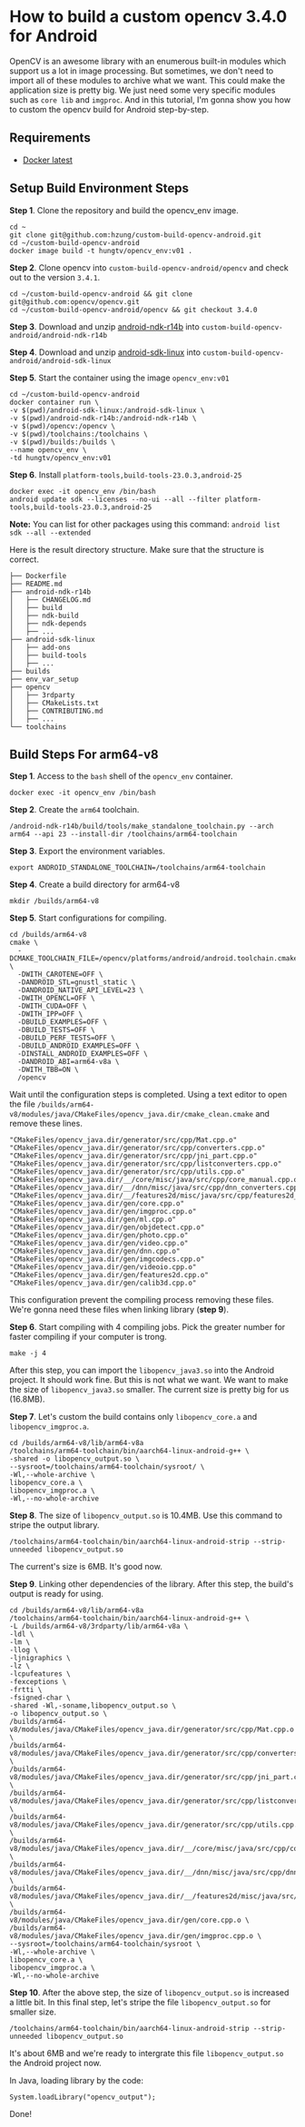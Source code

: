 
# How to build a custom opencv 3.4.0 for Android

OpenCV is an awesome library with an enumerous built-in modules which support us a lot in image processing. But sometimes, we don't need to import all of these modules to archive what we want. This could make the application size is pretty big. We just need some very specific modules such as `core lib` and `imgproc`. And in this tutorial, I'm gonna show you how to custom the opencv build for Android step-by-step.

## Requirements

- [Docker latest](https://docs.docker.com/get-docker/)

## Setup Build Environment Steps
**Step 1**. Clone the repository and build the opencv_env image.

```
cd ~
git clone git@github.com:hzung/custom-build-opencv-android.git
cd ~/custom-build-opencv-android
docker image build -t hungtv/opencv_env:v01 .
```

**Step 2**. Clone opencv into `custom-build-opencv-android/opencv` and check out to the version `3.4.1`.

```
cd ~/custom-build-opencv-android && git clone git@github.com:opencv/opencv.git
cd ~/custom-build-opencv-android/opencv && git checkout 3.4.0
```

**Step 3**. Download and unzip [android-ndk-r14b](https://dl.google.com/android/repository/android-ndk-r14b-linux-x86_64.zip) into `custom-build-opencv-android/android-ndk-r14b`

**Step 4**. Download and unzip [android-sdk-linux](https://dl.google.com/android/android-sdk_r24.4.1-linux.tgz) into `custom-build-opencv-android/android-sdk-linux`


**Step 5**. Start the container using the image `opencv_env:v01`

```
cd ~/custom-build-opencv-android
docker container run \
-v $(pwd)/android-sdk-linux:/android-sdk-linux \
-v $(pwd)/android-ndk-r14b:/android-ndk-r14b \
-v $(pwd)/opencv:/opencv \
-v $(pwd)/toolchains:/toolchains \
-v $(pwd)/builds:/builds \
--name opencv_env \
-td hungtv/opencv_env:v01
```

**Step 6**. Install `platform-tools,build-tools-23.0.3,android-25`

```
docker exec -it opencv_env /bin/bash
android update sdk --licenses --no-ui --all --filter platform-tools,build-tools-23.0.3,android-25
```
**Note:** You can list for other packages using this command: `android list sdk --all --extended`

Here is the result directory structure. Make sure that the structure is correct.

```
├── Dockerfile
├── README.md
├── android-ndk-r14b
│   ├── CHANGELOG.md
│   ├── build
│   ├── ndk-build
│   ├── ndk-depends
│   ├── ...
├── android-sdk-linux
│   ├── add-ons
│   ├── build-tools
│   ├── ...
├── builds
├── env_var_setup
├── opencv
│   ├── 3rdparty
│   ├── CMakeLists.txt
│   ├── CONTRIBUTING.md
│   ├── ...
└── toolchains
```


## Build Steps For arm64-v8
**Step 1**. Access to the `bash` shell of the `opencv_env` container.

```
docker exec -it opencv_env /bin/bash
```

**Step 2**. Create the `arm64` toolchain.

```
/android-ndk-r14b/build/tools/make_standalone_toolchain.py --arch arm64 --api 23 --install-dir /toolchains/arm64-toolchain
```

**Step 3**. Export the environment variables.

```
export ANDROID_STANDALONE_TOOLCHAIN=/toolchains/arm64-toolchain
```

**Step 4**. Create a build directory for arm64-v8

```
mkdir /builds/arm64-v8
```

**Step 5**. Start configurations for compiling.

```
cd /builds/arm64-v8
cmake \
  -DCMAKE_TOOLCHAIN_FILE=/opencv/platforms/android/android.toolchain.cmake \
  -DWITH_CAROTENE=OFF \
  -DANDROID_STL=gnustl_static \
  -DANDROID_NATIVE_API_LEVEL=23 \
  -DWITH_OPENCL=OFF \
  -DWITH_CUDA=OFF \
  -DWITH_IPP=OFF \
  -DBUILD_EXAMPLES=OFF \
  -DBUILD_TESTS=OFF \
  -DBUILD_PERF_TESTS=OFF \
  -DBUILD_ANDROID_EXAMPLES=OFF \
  -DINSTALL_ANDROID_EXAMPLES=OFF \
  -DANDROID_ABI=arm64-v8a \
  -DWITH_TBB=ON \
  /opencv
```
Wait until the configuration steps is completed.
Using a text editor to open the file `/builds/arm64-v8/modules/java/CMakeFiles/opencv_java.dir/cmake_clean.cmake` and remove these lines.

```
"CMakeFiles/opencv_java.dir/generator/src/cpp/Mat.cpp.o"
"CMakeFiles/opencv_java.dir/generator/src/cpp/converters.cpp.o"
"CMakeFiles/opencv_java.dir/generator/src/cpp/jni_part.cpp.o"
"CMakeFiles/opencv_java.dir/generator/src/cpp/listconverters.cpp.o"
"CMakeFiles/opencv_java.dir/generator/src/cpp/utils.cpp.o"
"CMakeFiles/opencv_java.dir/__/core/misc/java/src/cpp/core_manual.cpp.o"
"CMakeFiles/opencv_java.dir/__/dnn/misc/java/src/cpp/dnn_converters.cpp.o"
"CMakeFiles/opencv_java.dir/__/features2d/misc/java/src/cpp/features2d_converters.cpp.o"
"CMakeFiles/opencv_java.dir/gen/core.cpp.o"
"CMakeFiles/opencv_java.dir/gen/imgproc.cpp.o"
"CMakeFiles/opencv_java.dir/gen/ml.cpp.o"
"CMakeFiles/opencv_java.dir/gen/objdetect.cpp.o"
"CMakeFiles/opencv_java.dir/gen/photo.cpp.o"
"CMakeFiles/opencv_java.dir/gen/video.cpp.o"
"CMakeFiles/opencv_java.dir/gen/dnn.cpp.o"
"CMakeFiles/opencv_java.dir/gen/imgcodecs.cpp.o"
"CMakeFiles/opencv_java.dir/gen/videoio.cpp.o"
"CMakeFiles/opencv_java.dir/gen/features2d.cpp.o"
"CMakeFiles/opencv_java.dir/gen/calib3d.cpp.o"
```

This configuration prevent the compiling process removing these files. We're gonna need these files when linking library (**step 9**).

**Step 6**. Start compiling with 4 compiling jobs. Pick the greater number for faster compiling if your computer is trong.

```
make -j 4
```

After this step, you can import the `libopencv_java3.so` into the Android project. It should work fine. But this is not what we want. We want to make the size of `libopencv_java3.so` smaller. The current size is pretty big for us (16.8MB).

**Step 7**. Let's custom the build contains only `libopencv_core.a` and `libopencv_imgproc.a`.

```
cd /builds/arm64-v8/lib/arm64-v8a
/toolchains/arm64-toolchain/bin/aarch64-linux-android-g++ \
-shared -o libopencv_output.so \
--sysroot=/toolchains/arm64-toolchain/sysroot/ \
-Wl,--whole-archive \
libopencv_core.a \
libopencv_imgproc.a \
-Wl,--no-whole-archive
```

**Step 8**. The size of `libopencv_output.so` is 10.4MB. Use this command to stripe the output library.

```
/toolchains/arm64-toolchain/bin/aarch64-linux-android-strip --strip-unneeded libopencv_output.so
```
The current's size is 6MB. It's good now.

**Step 9**. Linking other dependencies of the library. After this step, the build's output is ready for using.

```
cd /builds/arm64-v8/lib/arm64-v8a
/toolchains/arm64-toolchain/bin/aarch64-linux-android-g++ \
-L /builds/arm64-v8/3rdparty/lib/arm64-v8a \
-ldl \
-lm \
-llog \
-ljnigraphics \
-lz \
-lcpufeatures \
-fexceptions \
-frtti \
-fsigned-char \
-shared -Wl,-soname,libopencv_output.so \
-o libopencv_output.so \
/builds/arm64-v8/modules/java/CMakeFiles/opencv_java.dir/generator/src/cpp/Mat.cpp.o \
/builds/arm64-v8/modules/java/CMakeFiles/opencv_java.dir/generator/src/cpp/converters.cpp.o \
/builds/arm64-v8/modules/java/CMakeFiles/opencv_java.dir/generator/src/cpp/jni_part.cpp.o \
/builds/arm64-v8/modules/java/CMakeFiles/opencv_java.dir/generator/src/cpp/listconverters.cpp.o \
/builds/arm64-v8/modules/java/CMakeFiles/opencv_java.dir/generator/src/cpp/utils.cpp.o \
/builds/arm64-v8/modules/java/CMakeFiles/opencv_java.dir/__/core/misc/java/src/cpp/core_manual.cpp.o \
/builds/arm64-v8/modules/java/CMakeFiles/opencv_java.dir/__/dnn/misc/java/src/cpp/dnn_converters.cpp.o \
/builds/arm64-v8/modules/java/CMakeFiles/opencv_java.dir/__/features2d/misc/java/src/cpp/features2d_converters.cpp.o \
/builds/arm64-v8/modules/java/CMakeFiles/opencv_java.dir/gen/core.cpp.o \
/builds/arm64-v8/modules/java/CMakeFiles/opencv_java.dir/gen/imgproc.cpp.o \
--sysroot=/toolchains/arm64-toolchain/sysroot \
-Wl,--whole-archive \
libopencv_core.a \
libopencv_imgproc.a \
-Wl,--no-whole-archive
```

**Step 10**. After the above step, the size of `libopencv_output.so` is increased a little bit. In this final step, let's stripe the file `libopencv_output.so` for smaller size. 

```
/toolchains/arm64-toolchain/bin/aarch64-linux-android-strip --strip-unneeded libopencv_output.so
```

It's about 6MB and we're ready to intergrate this file `libopencv_output.so` the Android project now.

In Java, loading library by the code:

```
System.loadLibrary("opencv_output");
```

Done!



